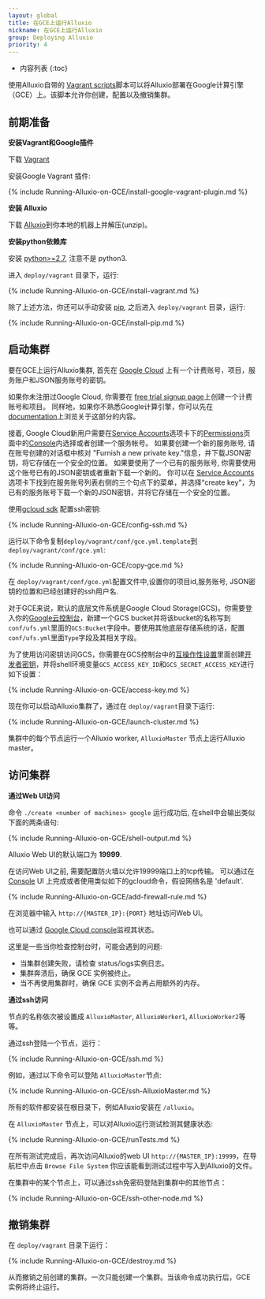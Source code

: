 ```yaml
---
layout: global
title: 在GCE上运行Alluxio
nickname: 在GCE上运行Alluxio
group: Deploying Alluxio
priority: 4
---
```


* 内容列表
{:toc}

使用Alluxio自带的
[Vagrant scripts](https://github.com/alluxio/alluxio/tree/master/deploy/vagrant)脚本可以将Alluxio部署在Google计算引擎（GCE）上。该脚本允许你创建，配置以及撤销集群。

## 前期准备

**安装Vagrant和Google插件**

下载 [Vagrant](https://www.vagrantup.com/downloads.html)

安装Google Vagrant 插件:

{% include Running-Alluxio-on-GCE/install-google-vagrant-plugin.md %}

**安装 Alluxio**

下载 [Alluxio](https://alluxio.org/download)到你本地的机器上并解压(unzip)。

**安装python依赖库**

安装 [python>=2.7](https://www.python.org/), 注意不是 python3.

进入 `deploy/vagrant` 目录下，运行:

{% include Running-Alluxio-on-GCE/install-vagrant.md %}

除了上述方法，你还可以手动安装 [pip](https://pip.pypa.io/en/latest/installing/), 之后进入 `deploy/vagrant` 目录，运行:

{% include Running-Alluxio-on-GCE/install-pip.md %}

## 启动集群

要在GCE上运行Alluxio集群, 首先在 [Google Cloud](cloud.google.com) 上有一个计费账号，项目，服务账户和JSON服务账号的密钥。

如果你未注册过Google Cloud, 你需要在 [free trial signup page](https://console.cloud.google.com/billing/freetrial)上创建一个计费账号和项目。 同样地，如果你不熟悉Google计算引擎，你可以先在 [documentation](http://cloud.google.com/compute/docs)上浏览关于这部分的内容。

接着, Google Cloud新用户需要在[Service Accounts](http://console.cloud.google.com/permissions)选项卡下的[Permissions](http://console.cloud.google.com/permissions)页面中的[Console](console.google.com)内选择或者创建一个服务帐号。
如果要创建一个新的服务账号, 请在账号创建的对话框中核对 "Furnish a new private key."信息，并下载JSON密钥，将它存储在一个安全的位置。
如果要使用了一个已有的服务账号, 你需要使用这个账号已有的JSON密钥或者重新下载一个新的。 你可以在 [Service Accounts](http://console.cloud.google.com/permissions)选项卡下找到在服务账号列表右侧的三个句点下的菜单，并选择“create key”，为已有的服务账号下载一个新的JSON密钥，并将它存储在一个安全的位置。

使用[gcloud sdk](http://console.cloud.google.com) 配置ssh密钥:

{% include Running-Alluxio-on-GCE/config-ssh.md %}

运行以下命令复制`deploy/vagrant/conf/gce.yml.template`到`deploy/vagrant/conf/gce.yml`:

{% include Running-Alluxio-on-GCE/copy-gce.md %}

在 `deploy/vagrant/conf/gce.yml`配置文件中,设置你的项目id,服务账号, JSON密钥的位置和已经创建好的ssh用户名.

对于GCE来说，默认的底层文件系统是Google Cloud Storage(GCS)。你需要登入你的[Google云控制台](https://console.cloud.google.com)，新建一个GCS bucket并将该bucket的名称写到`conf/ufs.yml`里面的`GCS:Bucket`字段中。要使用其他底层存储系统的话，配置`conf/ufs.yml`里面`Type`字段及其相关字段。

为了使用访问密钥访问GCS，你需要在GCS控制台中的[互操作性设置](https://console.cloud.google.com/storage/settings)里面创建[开发者密钥](https://cloud.google.com/storage/docs/migrating#keys)，并将shell环境变量`GCS_ACCESS_KEY_ID`和`GCS_SECRET_ACCESS_KEY`进行如下设置：

{% include Running-Alluxio-on-GCE/access-key.md %}

现在你可以启动Alluxio集群了，通过在 `deploy/vagrant`目录下运行:

{% include Running-Alluxio-on-GCE/launch-cluster.md %}

集群中的每个节点运行一个Alluxio worker, `AlluxioMaster` 节点上运行Alluxio master。

## 访问集群

**通过Web UI访问**

命令 `./create <number of machines> google` 运行成功后, 在shell中会输出类似下面的两条语句:

{% include Running-Alluxio-on-GCE/shell-output.md %}

Alluxio Web UI的默认端口为 **19999**.

在访问Web UI之前, 需要配置防火墙以允许19999端口上的tcp传输。
可以通过在 [Console](https://console.cloud.google.com) UI 上完成或者使用类似如下的gcloud命令，假设网络名是 'default'.

{% include Running-Alluxio-on-GCE/add-firewall-rule.md %}

在浏览器中输入 `http://{MASTER_IP}:{PORT}` 地址访问Web UI。

也可以通过
[Google Cloud console](console.cloud.google.com)监视其状态。

这里是一些当你检查控制台时，可能会遇到的问题:
 - 当集群创建失败，请检查 status/logs实例日志。
 - 集群奔溃后，确保 GCE 实例被终止。
 - 当不再使用集群时，确保 GCE 实例不会再占用额外的内存。

**通过ssh访问**

节点的名称依次被设置成 `AlluxioMaster`, `AlluxioWorker1`, `AlluxioWorker2`等等。

通过ssh登陆一个节点，运行：

{% include Running-Alluxio-on-GCE/ssh.md %}

例如，通过以下命令可以登陆 `AlluxioMaster`节点:

{% include Running-Alluxio-on-GCE/ssh-AlluxioMaster.md %}

所有的软件都安装在根目录下，例如Alluxio安装在 `/alluxio`。

在 `AlluxioMaster` 节点上，可以对Alluxio运行测试检测其健康状态:

{% include Running-Alluxio-on-GCE/runTests.md %}

在所有测试完成后，再次访问Alluxio的web UI `http://{MASTER_IP}:19999`，在导航栏中点击 `Browse
File System` 你应该能看到测试过程中写入到Alluxio的文件。

在集群中的某个节点上，可以通过ssh免密码登陆到集群中的其他节点：

{% include Running-Alluxio-on-GCE/ssh-other-node.md %}

## 撤销集群

在 `deploy/vagrant` 目录下运行：

{% include Running-Alluxio-on-GCE/destroy.md %}

从而撤销之前创建的集群。一次只能创建一个集群。当该命令成功执行后，GCE 实例将终止运行。
